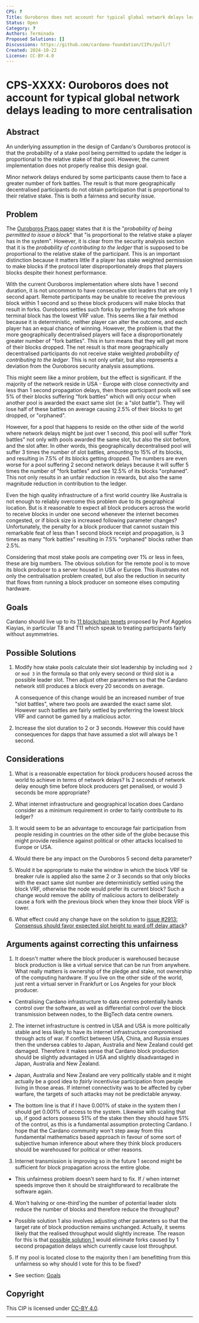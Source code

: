 ```yaml
---
CPS: ?
Title: Ouroboros does not account for typical global network delays leading to more centralisation
Status: Open
Category: ?
Authors: Terminada
Proposed Solutions: []
Discussions: https://github.com/cardano-foundation/CIPs/pull/?
Created: 2024-10-22
License: CC-BY-4.0
---
```


# CPS-XXXX: Ouroboros does not account for typical global network delays leading to more centralisation

## Abstract
An underlying assumption in the design of Cardano's Ouroboros protocol is that the probability of a stake pool being permitted to update the ledger is proportional to the relative stake of that pool.  However, the current implementation does not properly realise this design goal.

Minor network delays endured by some participants cause them to face a greater number of fork battles.  The result is that more geographically decentralised participants do not obtain participation that is proportional to their relative stake.  This is both a fairness and security issue.

## Problem
The [Ouroboros Praos paper](<https://eprint.iacr.org/2017/573.pdf>) states that it is the "*probability of being permitted to issue a block*" that "is proportional to the relative stake a player has in the system".  However, it is clear from the security analysis section that it is the _probability of contributing to the ledger_ that is supposed to be proportional to the relative stake of the participant.  This is an important distinction because it matters little if a player has stake weighted permission to make blocks if the protocol later disproportionately drops that players blocks despite their honest performance.

With the current Ouroboros implementation where slots have 1 second duration, it is not uncommon to have consecutive slot leaders that are only 1 second apart.  Remote participants may be unable to receive the previous block within 1 second and so these block producers will make blocks that result in forks.  Ouroboros settles such forks by preferring the fork whose terminal block has the lowest VRF value.  This seems like a fair method because it is deterministic, neither player can alter the outcome, and each player has an equal chance of winning.  However, the problem is that the more geographically decentralised players will face a disproportionately greater number of "fork battles".  This in turn means that they will get more of their blocks dropped.  The net result is that more geographically decentralised participants do not receive stake weighted _probability of contributing to the ledger_.  This is not only unfair, but also represents a deviation from the Ouroboros security analysis assumptions.

This might seem like a minor problem, but the effect is significant.  If the majority of the network reside in USA - Europe with close connectivity and less than 1 second propagation delays, then those participant pools will see 5% of their blocks suffering "fork battles" which will only occur when another pool is awarded the exact same slot (ie: a "slot battle").  They will lose half of these battles on average causing 2.5% of their blocks to get dropped, or "orphaned".

However, for a pool that happens to reside on the other side of the world where network delays might be just over 1 second, this pool will suffer "fork battles" not only with pools awarded the same slot, but also the slot before, and the slot after.  In other words, this geographically decentralised pool will suffer 3 times the number of slot battles, amounting to 15% of its blocks, and resulting in 7.5% of its blocks getting dropped.  The numbers are even worse for a pool suffering 2 second network delays because it will suffer 5 times the number of "fork battles" and see 12.5% of its blocks "orphaned".  This not only results in an unfair reduction in rewards, but also the same magnitude reduction in contribution to the ledger.

Even the high quality infrastructure of a first world country like Australia is not enough to reliably overcome this problem due to its geographical location.  But is it reasonable to expect all block producers across the world to receive blocks in under one second whenever the internet becomes congested, or if block size is increased following parameter changes?  Unfortunately, the penalty for a block producer that cannot sustain this remarkable feat of less than 1 second block receipt and propagation, is 3 times as many "fork battles" resulting in 7.5% "orphaned" blocks rather than 2.5%.

Considering that most stake pools are competing over 1% or less in fees, these are big numbers.  The obvious solution for the remote pool is to move its block producer to a server housed in USA or Europe.  This illustrates not only the centralisation problem created, but also the reduction in security that flows from running a block producer on someone elses computing hardware.

## Goals
Cardano should live up to its [11 blockchain tenets](<https://iohk.io/en/blog/posts/2024/10/11/the-11-blockchain-tenets-towards-a-blockchain-bill-of-rights/>) proposed by Prof Aggelos Kiayias, in particular T8 and T11 which speak to treating participants fairly without asymmetries.

## Possible Solutions
1. Modify how stake pools calculate their slot leadership by including ```mod 2``` or ```mod 3``` in the formula so that only every second or third slot is a possible leader slot.  Then adjust other parameters so that the Cardano network still produces a block every 20 seconds on average.

    A consequence of this change would be an increased number of true "slot battles", where two pools are awarded the exact same slot.  However such battles are fairly settled by preferring the lowest block VRF and cannot be gamed by a malicious actor.

2. Increase the slot duration to 2 or 3 seconds.  However this could have consequences for dapps that have assumed a slot will always be 1 second.

## Considerations
1. What is a reasonable expectation for block producers housed across the world to achieve in terms of network delays?  Is 2 seconds of network delay enough time before block producers get penalised, or would 3 seconds be more appropriate?

2. What internet infrastructure and geographical location does Cardano consider as a minimum requirement in order to fairly contribute to its ledger?

3. It would seem to be an advantage to encourage fair participation from people residing in countries on the other side of the globe because this might provide resilience against political or other attacks localised to Europe or USA.

4. Would there be any impact on the Ouroboros 5 second delta parameter?

5. Would it be appropriate to make the window in which the block VRF tie breaker rule is applied also the same 2 or 3 seconds so that only blocks with the exact same slot number are deterministicly settled using the block VRF, otherwise the node would prefer its current block?  Such a change would remove the ability of malicious actors to deliberately cause a fork with the previous block when they know their block VRF is lower.

6. What effect could any change have on the solution to [issue #2913: Consensus should favor expected slot height to ward off delay attack](<https://github.com/IntersectMBO/ouroboros-network/issues/2913>)?

## Arguments against correcting this unfairness
1. It doesn't matter where the block producer is warehoused because block production is like a virtual service that can be run from anywhere.  What really matters is ownership of the pledge and stake, not ownership of the computing hardware.  If you live on the other side of the world, just rent a virtual server in Frankfurt or Los Angeles for your block producer.

- Centralising Cardano infrastructure to data centres potentially hands control over the software, as well as differential control over the block transmission between nodes, to the BigTech data centre owners.

2. The internet infrastructure is centred in USA and USA is more politically stable and less likely to have its internet infrastructure compromised through acts of war.  If conflict between USA, China, and Russia ensues then the undersea cables to Japan, Australia and New Zealand could get damaged.  Therefore it makes sense that Cardano block production should be slightly advantaged in USA and slightly disadvantaged in Japan, Australia and New Zealand.

- Japan, Australia and New Zealand are very politically stable and it might actually be a good idea to _fairly_ incentivise participation from people living in those areas.  If internet connectivity was to be affected by cyber warfare, the targets of such attacks may not be predictable anyway.

- The bottom line is that if I have 0.001% of stake in the system then I should get 0.001% of access to the system.  Likewise with scaling that up, if good actors possess 51% of the stake then they should have 51% of the control, as this is a fundamental assumption protecting Cardano.  I hope that the Cardano community won't step away from this fundamental mathematics based approach in favour of some sort of subjective human inference about where they think block producers should be warehoused for political or other reasons.

3. Internet transmission is improving so in the future 1 second might be sufficient for block propagation across the entire globe.

- This unfairness problem doesn't seem hard to fix.  If / when internet speeds improve then it should be straightforward to recalibrate the software again.

4. Won't halving or one-third'ing the number of potential leader slots reduce the number of blocks and therefore reduce the throughput?

- Possible solution 1 also involves adjusting other parameters so that the target rate of block production remains unchanged.  Actually, it seems likely that the realised throughput would slightly increase.  The reason for this is that [possible solution 1](#Possible-Solutions) would eliminate forks caused by 1 second propagation delays which currently cause lost throughput.

5. If my pool is located close to the majority then I am benefitting from this unfairness so why should I vote for this to be fixed?

- See section: [Goals](#Goals)

## Copyright
This CIP is licensed under [CC-BY 4.0](https://creativecommons.org/licenses/by/4.0/legalcode).

****
